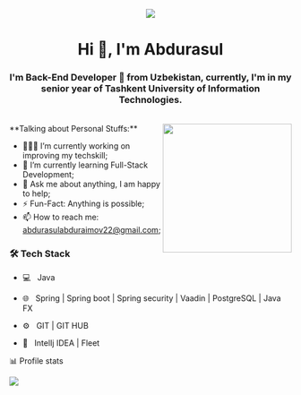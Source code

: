 <p align="center">
  <img src="https://github.com/thompsonemerson/thompsonemerson/raw/master/cover-thompson.png" />
</p>
<h1 align="center">Hi 👋, I'm Abdurasul</h1>
<h3 align="center">I'm Back-End Developer 🚀 from Uzbekistan, currently, I'm in my senior year of Tashkent University of Information Technologies.</h3>

<br>
<img align='right' src="https://media.giphy.com/media/M9gbBd9nbDrOTu1Mqx/giphy.gif" width="230">
**Talking about Personal Stuffs:**

- 👨🏽‍💻 I’m currently working on improving my techskill;
- 🌱 I’m currently learning Full-Stack Development; 
- 💬 Ask me about anything, I am happy to help;
- ⚡️ Fun-Fact: Anything is possible;
- 📫 How to reach me: abdurasulabduraimov22@gmail.com;

<h3>🛠 Tech Stack</h3>

- 💻 &nbsp; Java

- 🌐 &nbsp; Spring | Spring boot | Spring security | Vaadin | PostgreSQL | Java FX 
- ⚙️  &nbsp; GIT | GIT HUB
- 🔧 &nbsp; IntelIj IDEA | Fleet

📊 Profile stats
<div>
  <a href="https://github.com/abdurasul29052002">
    <img src="https://github-readme-stats.vercel.app/api/top-langs/?username=abdurasul29052002&bg_color=151515&border_color=ffffff&text_color=bdc3c7&title_color=3178c6&layout=compact&langs_count=10"/>
  </a>
</div>
